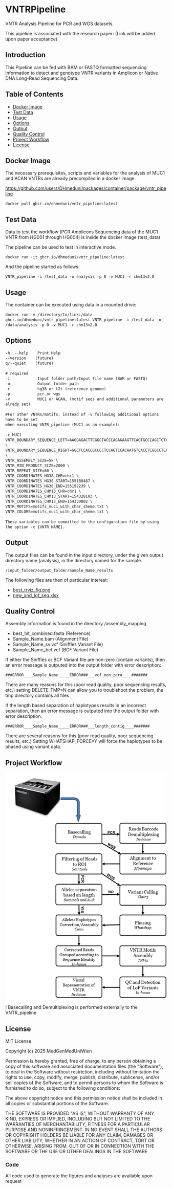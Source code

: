 # VNTRPipeline
VNTR Analysis Pipeline for PCR and WGS datasets.

This pipeline is associated with the research paper: (Link will be added upon paper acceptance)

## Introduction

This Pipeline can be fed with BAM or FASTQ formatted sequencing 
information to detect and genotype
VNTR variants in Amplicon or Native DNA Long-Read Sequencing Data.

## Table of Contents
- [Docker Image](#docker-image)
- [Test Data](#test-data)
- [Usage](#usage)
- [Options](#options)
- [Output](#output)
- [Quality Control](#quality-control)
- [Project Workflow](#project-workflow)
- [License](#license)


## Docker Image
The necessary prerequisites, scripts and variables for the analysis of 
MUC1 and ACAN VNTRs are already precompiled in a docker image.

https://github.com/users/DHmeduni/packages/container/package/vntr_pipeline

```
docker pull ghcr.io/dhmeduni/vntr_pipeline:latest
```

## Test Data

Data to test the workflow (PCR Amplicons Sequencing data of the MUC1 VNTR 
from HG001 through HG004) is inside the docker image (test_data)

The pipeline can be used to test in interactive mode.

```
docker run -it ghcr.io/dhmeduni/vntr_pipeline:latest
```

And the pipeline started as follows:

```
VNTR_pipeline -i /test_data -o analysis -p 0 -v MUC1 -r chm13v2.0
```

## Usage

The container can be executed using data in a mounted drive:

```
docker run -v /directory/to/link:/data ghcr.io/dhmeduni/vntr_pipeline:latest VNTR_pipeline -i /test_data -o /data/analysis -p 0 -v MUC1 -r chm13v2.0
```

## Options

```
-h, --help    Print Help
--version    (future)
q/--quiet    (future)

# required
-i            Input folder path/Input file name (BAM or FASTQ)
-o            Output folder path
-r            hg38 or t2t (reference genome)
-p            pcr or wgs
-v            MUC1 or ACAN, (motif seqs and additional parameters are alredy set)

#For other VNTRs/motifs, instead of -v following additional options have to be set
when executing VNTR_pipeline (MUC1 as an example):

-c MUC1
VNTR_BOUNDARY_SEQUENCE_LEFT=AAGGAGACTTCGGCTACCCAGAGAAGTTCAGTGCCCAGCTCTACTGAGAAGAATGCTGTG \
VNTR_BOUNDARY_SEQUENCE_RIGHT=GGCTCCACCGCCCCTCCAGTCCACAATGTCACCTCGGCCTCAGGCTCTGCATCAGGCTCA \
VNTR_ASSEMBLY_SIZE=5k \
VNTR_MIN_PRODUCT_SIZE=2000 \
VNTR_REPEAT_SIZE=60 \
VNTR_COORDINATES_HG38_CHR=chr1 \
VNTR_COORDINATES_HG38_START=155188487 \
VNTR_COORDINATES_HG38_END=155192239 \
VNTR_COORDINATES_CHM13_CHR=chr1 \
VNTR_COORDINATES_CHM13_START=154328103 \
VNTR_COORDINATES_CHM13_END=154330802 \
VNTR_MOTIFS=motifs_muc1_with_char_sheme.txt \
VNTR_COLORS=motifs_muc1_with_char_sheme.txt \

These variables can be committed to the configuration file by using the option -c {VNTR NAME}.
```
## Output

The output files can be found in the input directory, under the given output directory name (analysis),
in the directory named for the sample.

```
/input_folder/output_folder/Sample_Name_results
```

The following files are then of particular interest:
- [best_trviz_fig.png](best_trviz_fig.pdf)
- [new_and_lof_seq.xlsx](new_and_lof_seq.pdf)


## Quality Control

Assembly Information is found in the directory /assembly_mapping
- best_hit_combined.fasta (Reference)
- Sample_Name.bam (Alignment File)
- Sample_Name_sv.vcf (Sniffles Variant File)
- Sample_Name_bcf.vcf (BCF Variant File)

If either the Sniffles or BCF Variant file are non-zero (contain variants),
then an error message is outputed into the output folder with error description:
```
###ERROR____Sample_Name_____ERROR###___vcf_non_zero____#######
```
There are many reasons for this (poor read quality, poor sequencing results, etc.)
setting DELETE_TMP=N can allow you to troublshoot the problem, the tmp directory contains all files

If the length based separation of haplotypes results in an incorrect separation,
then an error message is outputed into the output folder with error description:
```
###ERROR____Sample_Name_____ERROR###___length_contig____#######
```
There are several reasons for this (poor read quality, poor sequencing results, etc.)
Setting WHATSHAP_FORCE=Y will force the haplotypes to be phased using variant data.
  
## Project Workflow
![Alt text](/VNTRPipeline_workflow.png?raw=true "Project workflow")

! Basecalling and Demultiplexing is performed externally to the VNTR_pipeline

## License

MIT License

Copyright (c) 2025 MedGenMedUniWien

Permission is hereby granted, free of charge, to any person obtaining a copy
of this software and associated documentation files (the "Software"), to deal
in the Software without restriction, including without limitation the rights
to use, copy, modify, merge, publish, distribute, sublicense, and/or sell
copies of the Software, and to permit persons to whom the Software is
furnished to do so, subject to the following conditions:

The above copyright notice and this permission notice shall be included in all
copies or substantial portions of the Software.

THE SOFTWARE IS PROVIDED "AS IS", WITHOUT WARRANTY OF ANY KIND, EXPRESS OR
IMPLIED, INCLUDING BUT NOT LIMITED TO THE WARRANTIES OF MERCHANTABILITY,
FITNESS FOR A PARTICULAR PURPOSE AND NONINFRINGEMENT. IN NO EVENT SHALL THE
AUTHORS OR COPYRIGHT HOLDERS BE LIABLE FOR ANY CLAIM, DAMAGES OR OTHER
LIABILITY, WHETHER IN AN ACTION OF CONTRACT, TORT OR OTHERWISE, ARISING FROM,
OUT OF OR IN CONNECTION WITH THE SOFTWARE OR THE USE OR OTHER DEALINGS IN THE
SOFTWARE





### Code
All code used to generate the figures and analyses are available upon request
